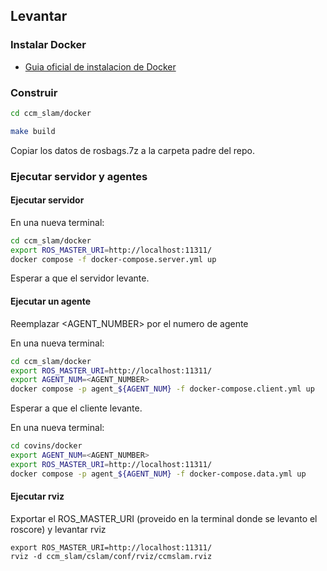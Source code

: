## Levantar

### Instalar Docker
  - [Guia oficial de instalacion de Docker](https://docs.docker.com/engine/install/)

### Construir

```bash
cd ccm_slam/docker

make build
```

Copiar los datos de rosbags.7z a la carpeta padre del repo.

### Ejecutar servidor y agentes

#### Ejecutar servidor

En una nueva terminal:
```bash
cd ccm_slam/docker
export ROS_MASTER_URI=http://localhost:11311/
docker compose -f docker-compose.server.yml up
```

Esperar a que el servidor levante.

#### Ejecutar un agente

Reemplazar <AGENT_NUMBER> por el numero de agente

En una nueva terminal:
```bash
cd ccm_slam/docker
export ROS_MASTER_URI=http://localhost:11311/
export AGENT_NUM=<AGENT_NUMBER>
docker compose -p agent_${AGENT_NUM} -f docker-compose.client.yml up
```

Esperar a que el cliente levante.

En una nueva terminal:
```bash
cd covins/docker
export AGENT_NUM=<AGENT_NUMBER>
export ROS_MASTER_URI=http://localhost:11311/
docker compose -p agent_${AGENT_NUM} -f docker-compose.data.yml up
```

#### Ejecutar rviz

Exportar el ROS_MASTER_URI (proveido en la terminal donde se levanto el roscore) y levantar rviz

```
export ROS_MASTER_URI=http://localhost:11311/
rviz -d ccm_slam/cslam/conf/rviz/ccmslam.rviz
```
